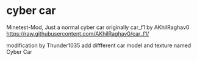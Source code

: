 # cyber car
Minetest-Mod, Just a normal cyber car 
originally car_f1 by AKhilRaghav0
https://raw.githubusercontent.com/AKhilRaghav0/car_f1/

modification by Thunder1035
add diffferent car model and texture named Cyber Car
